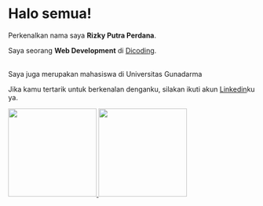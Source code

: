 # Halo semua! 

Perkenalkan nama saya **Rizky Putra Perdana**.<br>

Saya seorang **Web Development** di [Dicoding](https://www.dicoding.com/).<br>
<br>

Saya juga merupakan mahasiswa di Universitas Gunadarma<br>

Jika kamu tertarik untuk berkenalan denganku, silakan ikuti akun [Linkedin](www.linkedin.com/in/rizky-perdana240703)ku ya.

<p align="left">
<a href="https://github.com/Tyrant2407">
  <img height="180em" src="https://github-readme-stats-eight-theta.vercel.app/api?username=penuliscode&show_icons=true&theme=algolia&include_all_commits=true&count_private=true"/>
  <img height="180em" src="https://github-readme-stats-eight-theta.vercel.app/api/top-langs/?username=penuliscode&layout=compact&theme=algolia"/>
</a>
</p>
